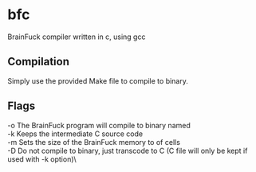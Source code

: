 # bfc
BrainFuck compiler written in c, using gcc
## Compilation
Simply use the provided Make file to compile to binary.

## Flags
-o <name> The BrainFuck program will compile to binary named <name>\
-k Keeps the intermediate C source code\
-m <number> Sets the size of the BrainFuck memory to <number> of cells\
-D Do not compile to binary, just transcode to C (C file will only be kept if used with -k option)\
